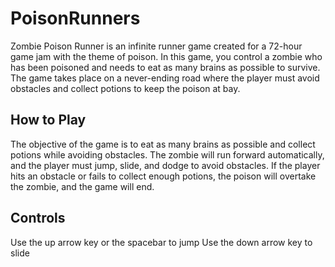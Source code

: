 # PoisonRunners

Zombie Poison Runner is an infinite runner game created for a 72-hour game jam with the theme of poison. In this game, you control a zombie who has been poisoned and needs to eat as many brains as possible to survive. The game takes place on a never-ending road where the player must avoid obstacles and collect potions to keep the poison at bay.

## How to Play

The objective of the game is to eat as many brains as possible and collect potions while avoiding obstacles. The zombie will run forward automatically, and the player must jump, slide, and dodge to avoid obstacles. If the player hits an obstacle or fails to collect enough potions, the poison will overtake the zombie, and the game will end.

## Controls

Use the up arrow key or the spacebar to jump
Use the down arrow key to slide
